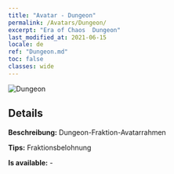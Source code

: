 ```yaml
---
title: "Avatar - Dungeon"
permalink: /Avatars/Dungeon/
excerpt: "Era of Chaos  Dungeon"
last_modified_at: 2021-06-15
locale: de
ref: "Dungeon.md"
toc: false
classes: wide
---
```

 ![Dungeon](/images/a/avatarFrame_45.png)

## Details

 **Beschreibung:** Dungeon-Fraktion-Avatarrahmen 

 **Tips:** Fraktionsbelohnung 

 **Is available:**  - 

